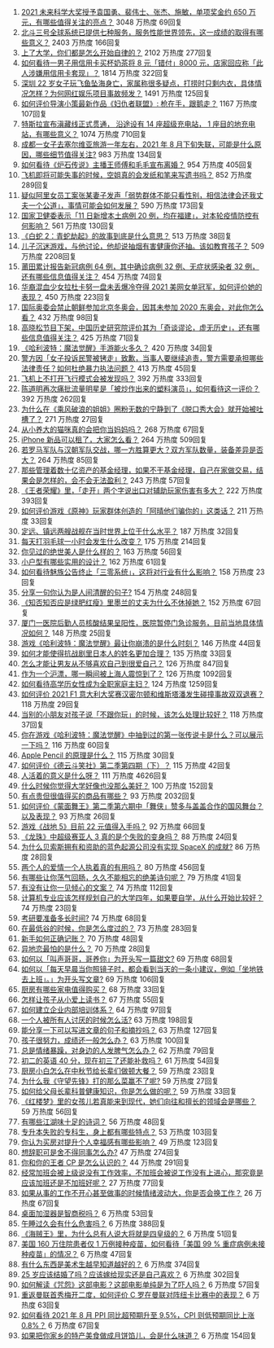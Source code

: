 1. [2021 未来科学大奖授予袁国勇、裴伟士、张杰、施敏，单项奖金约 650 万元，有哪些值得关注的亮点？](https://www.zhihu.com/question/486334167) 3048 万热度 69回复
1. [北斗三号全球系统已提供七种服务，服务性能世界领先，这一成绩的取得有哪些意义？](https://www.zhihu.com/question/485681437) 2403 万热度 166回复
1. [上了大学，你们都是怎么开始自律的？](https://www.zhihu.com/question/399012087) 2102 万热度 277回复
1. [如何看待一男子用信用卡买杯奶茶将 8 元「错付」8000 元，店家回应称「此人涉嫌用信用卡套现」？](https://www.zhihu.com/question/486048548) 1814 万热度 322回复
1. [深圳 22 岁女子玩飞鱼坠海身亡，家属称很多疑点，打捞时只剩内衣，具体情况怎样？为何网红娱乐项目事故频发？](https://www.zhihu.com/question/485980087) 1491 万热度 125回复
1. [如何评价导演小策最新作品《妇仇者联盟》: 枪在手，跟鹅走？](https://www.zhihu.com/question/479670255) 1167 万热度 107回复
1. [特斯拉宣布滇藏线正式贯通， 沿途设有 14 座超级充电站， 1 座目的地充电站，有哪些意义？](https://www.zhihu.com/question/485264189) 1074 万热度 710回复
1. [成都一女子去塞尔维亚旅游一年左右，2021 年 8 月下旬失联，可能是什么原因，哪些细节值得关注?](https://www.zhihu.com/question/486405552) 983 万热度 134回复
1. [如何看待《炉石传说》主播王师傅和毛毛宣布离婚？](https://www.zhihu.com/question/485871424) 954 万热度 405回复
1. [飞机即将可能失事的时候，空姐真的会发纸和笔来写遗书吗？](https://www.zhihu.com/question/20485389) 852 万热度 289回复
1. [疑似阿里女员工案张某妻子发声「弱势群体不能只看性别，相信法律会还我丈夫一个公道」，事情可能会如何发展？](https://www.zhihu.com/question/486440676) 590 万热度 173回复
1. [国家卫健委表示「11 日新增本土病例 20 例，均在福建」，对本轮疫情防控有何影响？](https://www.zhihu.com/question/486313502) 561 万热度 130回复
1. [《白蛇 2：青蛇劫起》的故事到底是什么意思？](https://www.zhihu.com/question/479677225) 513 万热度 38回复
1. [儿子沉迷游戏，与他讨论，他却说抽烟有害健康你还抽。该如教育孩子？](https://www.zhihu.com/question/477388387) 509 万热度 2208回复
1. [莆田累计报告新冠病例 64 例，其中确诊病例 32 例、无症状感染者 32 例，还有哪些信息值得关注？](https://www.zhihu.com/question/486395433) 454 万热度 74回复
1. [华裔混血少女拉杜卡努一盘未丢爆冷夺得 2021 美网女单冠军，如何评价她的表现？](https://www.zhihu.com/question/486306230) 450 万热度 223回复
1. [国际奥委会禁止朝鲜参加北京冬奥会，因其未参加 2020 东奥会，对此你怎么看？](https://www.zhihu.com/question/485714798) 432 万热度 98回复
1. [高晓松节目下架，中国历史研究院评价其为「奇谈谬论，虚无历史」，还有哪些信息值得关注？](https://www.zhihu.com/question/486325875) 425 万热度 71回复
1. [《哈利波特：魔法觉醒》手游能火多久？](https://www.zhihu.com/question/485672332) 420 万热度 34回复
1. [警方因「女子投诉民警被铐走」致歉，当事人要继续追责，警方需要承担哪些法律责任？如何杜绝暴力执法问题？](https://www.zhihu.com/question/486419053) 413 万热度 45回复
1. [飞机上不打开飞行模式会被发现吗？](https://www.zhihu.com/question/448267257) 392 万热度 333回复
1. [陈道明再次痛批流量明星是「被炒作出来的塑料演员」，如何看待这一评价？](https://www.zhihu.com/question/486315305) 392 万热度 262回复
1. [为什么在《乘风破浪的姐姐》圈粉无数的宁静到了《脱口秀大会》就开始被吐槽了？](https://www.zhihu.com/question/485286171) 271 万热度 27回复
1. [从小养大的猫咪真的会把你当妈妈吗？](https://www.zhihu.com/question/469076953) 268 万热度 67回复
1. [iPhone 新品可以租了，大家怎么看？](https://www.zhihu.com/question/485934893) 264 万热度 509回复
1. [若罗马军队与汉朝军队交战，哪一方胜算更大？双方军队数量，装备差异是否大？](https://www.zhihu.com/question/28281319) 264 万热度 85回复
1. [那些管理着数十亿资产的基金经理，如果不干基金经理，自己在家做交易，结果会是怎样的，会不会无法盈利？](https://www.zhihu.com/question/484337148) 243 万热度 57回复
1. [《王者荣耀》里，「走开」两个字说出口对辅助玩家伤害有多大？](https://www.zhihu.com/question/478183100) 222 万热度 393回复
1. [如何评价游戏《原神》玩家群体创造的「阿晴他们骗你的」这类话？](https://www.zhihu.com/question/485077390) 211 万热度 33回复
1. [定远、镇远两艘战舰在当时世界上位于什么水平？](https://www.zhihu.com/question/24703149) 187 万热度 32回复
1. [每天打羽毛球一小时会发生什么改变？](https://www.zhihu.com/question/432636665) 175 万热度 214回复
1. [你见过的绝世美人是什么样的？](https://www.zhihu.com/question/480530014) 163 万热度 56回复
1. [小户型有哪些实用的设计？](https://www.zhihu.com/question/28516632) 162 万热度 61回复
1. [如何看待魅族公告终止「三零系统」，这将对行业有什么影响？](https://www.zhihu.com/question/485713178) 158 万热度 23回复
1. [分享一句你认为是人间清醒的句子?](https://www.zhihu.com/question/482509144) 154 万热度 248回复
1. [《知否知否应是绿肥红瘦》里墨兰的丈夫为什么不休掉她？](https://www.zhihu.com/question/429729214) 152 万热度 67回复
1. [厦门一医院后勤人员核酸结果呈阳性，医院暂停门急诊服务，目前当地具体情况如何？](https://www.zhihu.com/question/486471575) 148 万热度 25回复
1. [游戏《哈利波特：魔法觉醒》最让你崩溃的是什么时刻？](https://www.zhihu.com/question/485504249) 146 万热度 44回复
1. [如何才能使得抗战剧里日本人的姓名更加合理？](https://www.zhihu.com/question/475952947) 135 万热度 33回复
1. [怎么才能让男友从不够喜欢自己到很爱自己？](https://www.zhihu.com/question/24325484) 126 万热度 847回复
1. [作为一个沪漂，哪一瞬间被上海人震惊到了？](https://www.zhihu.com/question/323279307) 126 万热度 1092回复
1. [如何看待高学历女性成为全职家庭主妇？](https://www.zhihu.com/question/21107429) 124 万热度 1259回复
1. [如何评价 2021 F1 意大利大奖赛汉密尔顿和维斯塔潘发生碰撞事故双双退赛？](https://www.zhihu.com/question/486433423) 118 万热度 29回复
1. [当别的小朋友对孩子说「不跟你玩」的时候，该怎么处理比较好？](https://www.zhihu.com/question/484874824) 118 万热度 37回复
1. [你在游戏《哈利波特：魔法觉醒》中抽到过的第一张传说卡是什么？可以展示一下吗？](https://www.zhihu.com/question/485850581) 116 万热度 60回复
1. [Apple Pencil 的原理是什么？](https://www.zhihu.com/question/67483519) 115 万热度 30回复
1. [如何评价《德云斗笑社》第二季第四期（下）？](https://www.zhihu.com/question/486015446) 115 万热度 42回复
1. [人活着的意义是什么呀？](https://www.zhihu.com/question/429431634) 111 万热度 4626回复
1. [什么时候你觉得大学好像也没那么美好？](https://www.zhihu.com/question/481221481) 100 万热度 152回复
1. [有点贵但很值得买的商品有哪些？](https://www.zhihu.com/question/23136740) 93 万热度 2032回复
1. [如何评价《蒙面舞王》第二季第六期中「舞侠」赞多与盖盖合作的国风舞台？以及表现？](https://www.zhihu.com/question/486444291) 93 万热度 26回复
1. [游戏《战地 5》目前 22 元值得入手吗？](https://www.zhihu.com/question/482899647) 92 万热度 66回复
1. [《龙珠》中超级赛亚人 3 真的是个失败的变身吗？](https://www.zhihu.com/question/485804596) 88 万热度 24回复
1. [为什么贝索斯拥有和资助的蓝色起源公司没有实现 SpaceX 的成就?](https://www.zhihu.com/question/352621717) 86 万热度 28回复
1. [两个人的爱情一个人执着真的有用吗？](https://www.zhihu.com/question/479362064) 80 万热度 456回复
1. [有哪些让你荡气回肠，久久不能相忘的绝美诗句呢？](https://www.zhihu.com/question/449615236) 79 万热度 41回复
1. [有没有让你一见倾心的文案？](https://www.zhihu.com/question/473301493) 74 万热度 112回复
1. [计算机专业应该怎样规划自己的大学四年，如果要自学，从什么开始比较好？](https://www.zhihu.com/question/471632041) 74 万热度 23回复
1. [考研要准备多长时间?](https://www.zhihu.com/question/41865668) 74 万热度 68回复
1. [在最低谷的时候，你是怎么度过的？](https://www.zhihu.com/question/483969973) 73 万热度 283回复
1. [新手如何正确记账？](https://www.zhihu.com/question/37467060) 70 万热度 48回复
1. [异地恋最怕的是什么？](https://www.zhihu.com/question/37876086) 70 万热度 28回复
1. [如何以「叫声哥哥，哥养你」为开头写一篇甜文?](https://www.zhihu.com/question/466162447) 69 万热度 68回复
1. [如何以「每天早晨当你照镜子时，都会看到当天的一条小建议，例如「坐地铁去上班」。」为开头写文章?](https://www.zhihu.com/question/477856579) 69 万热度 106回复
1. [厨房有哪些家电值得购买？](https://www.zhihu.com/question/473540410) 68 万热度 33回复
1. [怎样让孩子从小爱上读书？](https://www.zhihu.com/question/485660562) 67 万热度 55回复
1. [如何建立企业内部培训体系？](https://www.zhihu.com/question/20055977) 64 万热度 97回复
1. [一个人被所有人讨厌的时候怎么活?](https://www.zhihu.com/question/484782042) 63 万热度 198回复
1. [能分享一下可以写进文章的句子和摘抄吗？](https://www.zhihu.com/question/476109965) 63 万热度 127回复
1. [孩子很努力，成绩还一般怎么办？](https://www.zhihu.com/question/485614821) 63 万热度 100回复
1. [总是情绪暴躁，对身边的人发脾气怎么办？](https://www.zhihu.com/question/485859578) 62 万热度 79回复
1. [初二的英语 40 分，现在初三了还能补救吗？](https://www.zhihu.com/question/485886425) 61 万热度 54回复
1. [厨房小白怎么在中秋节给长辈们做顿大餐？](https://www.zhihu.com/question/483940210) 59 万热度 23回复
1. [为什么我《守望先锋》打的那么菜赢不了呢?](https://www.zhihu.com/question/485719458) 59 万热度 27回复
1. [如何给父母长辈科普健康知识，你是怎么做的呢？](https://www.zhihu.com/question/482847633) 59 万热度 33回复
1. [《红楼梦》里的女孩儿若真能来到现代，她们向往和擅长的领域会是哪些？](https://www.zhihu.com/question/475798022) 59 万热度 56回复
1. [有哪些江湖味十足的诗词？](https://www.zhihu.com/question/282542258) 56 万热度 48回复
1. [专升本失败的专科生，身上都有哪些特点？](https://www.zhihu.com/question/392467845) 53 万热度 103回复
1. [你认为买房对提升个人幸福感有哪些影响？](https://www.zhihu.com/question/485530702) 49 万热度 123回复
1. [想辞职可是舍不得同事怎么办?](https://www.zhihu.com/question/484783428) 47 万热度 274回复
1. [你和你的王者 CP 是怎么认识的？](https://www.zhihu.com/question/465183546) 44 万热度 291回复
1. [经常加班会被上级说没有工作效率，不加班会被说工作没有上进心，那究竟是应该加班还是不加班好呢？](https://www.zhihu.com/question/477146764) 27 万热度 77回复
1. [如果从事的工作不开心甚至做事的时候情绪波动大，你是否会换工作？](https://www.zhihu.com/question/476138655) 26 万热度 67回复
1. [桌面加湿器是智商税吗？](https://www.zhihu.com/question/302600715) 6 万热度 53回复
1. [午睡过久会有什么危害吗？](https://www.zhihu.com/question/485433777) 6 万热度 388回复
1. [《海贼王》里，为什么总有人说大将就是四皇级的？](https://www.zhihu.com/question/484270574) 6 万热度 51回复
1. [美国 160 万住院患者仅 1 万例接种疫苗，如何看待「美国 99 % 重症病例未接种疫苗」的情况？](https://www.zhihu.com/question/485963552) 6 万热度 47回复
1. [有什么东西是美术生越早知道越好的？](https://www.zhihu.com/question/53085809) 6 万热度 374回复
1. [25 岁应该结婚了吗？应该嫁给现实还是自己喜欢？](https://www.zhihu.com/question/484363841) 6 万热度 302回复
1. [如何解读《咒怨》这部电影？这部电影单纯是为了吓人吗？](https://www.zhihu.com/question/273544185) 6 万热度 57回复
1. [重返曼联首秀梅开二度，如何评价 C 罗在曼联对阵纽卡比赛中的表现？](https://www.zhihu.com/question/486274003) 6 万热度 63回复
1. [如何看待 2021 年 8 月 PPI 同比超预期升至 9.5%，CPI 则低预期同比上涨 0.8%？](https://www.zhihu.com/question/485713500) 6 万热度 67回复
1. [如果把你家乡的特产美食做成月饼馅儿，会是什么味道？](https://www.zhihu.com/question/485930357) 6 万热度 154回复